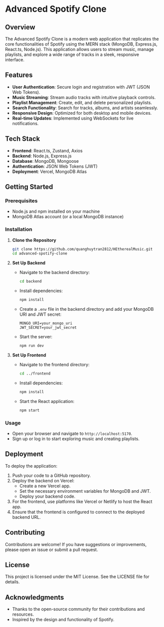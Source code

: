 # Advanced Spotify Clone

## Overview

The Advanced Spotify Clone is a modern web application that replicates the core functionalities of Spotify using the MERN stack (MongoDB, Express.js, React.ts, Node.js). This application allows users to stream music, manage playlists, and explore a wide range of tracks in a sleek, responsive interface.

## Features

- **User Authentication**: Secure login and registration with JWT (JSON Web Tokens).
- **Music Streaming**: Stream audio tracks with intuitive playback controls.
- **Playlist Management**: Create, edit, and delete personalized playlists.
- **Search Functionality**: Search for tracks, albums, and artists seamlessly.
- **Responsive Design**: Optimized for both desktop and mobile devices.
- **Real-time Updates**: Implemented using WebSockets for live notifications.

## Tech Stack

- **Frontend**: React.ts, Zustand, Axios
- **Backend**: Node.js, Express.js
- **Database**: MongoDB, Mongoose
- **Authentication**: JSON Web Tokens (JWT)
- **Deployment**: Vercel, MongoDB Atlas

## Getting Started

### Prerequisites

- Node.js and npm installed on your machine
- MongoDB Atlas account (or a local MongoDB instance)

### Installation

1. **Clone the Repository**

   ```bash
   git clone https://github.com/quanghuytran2812/HEtherealMusic.git
   cd advanced-spotify-clone
   ```

2. **Set Up Backend**

   - Navigate to the backend directory:

     ```bash
     cd backend
     ```

   - Install dependencies:

     ```bash
     npm install
     ```

   - Create a `.env` file in the backend directory and add your MongoDB URI and JWT secret:

     ```
     MONGO_URI=your_mongo_uri
     JWT_SECRET=your_jwt_secret
     ```

   - Start the server:

     ```bash
     npm run dev
     ```

3. **Set Up Frontend**

   - Navigate to the frontend directory:

     ```bash
     cd ../frontend
     ```

   - Install dependencies:

     ```bash
     npm install
     ```

   - Start the React application:

     ```bash
     npm start
     ```

### Usage

- Open your browser and navigate to `http://localhost:5170`.
- Sign up or log in to start exploring music and creating playlists.

## Deployment

To deploy the application:

1. Push your code to a GitHub repository.
2. Deploy the backend on Vercel:
   - Create a new Vercel app.
   - Set the necessary environment variables for MongoDB and JWT.
   - Deploy your backend code.
3. For the frontend, use platforms like Vercel or Netlify to host the React app.
4. Ensure that the frontend is configured to connect to the deployed backend URL.

## Contributing

Contributions are welcome! If you have suggestions or improvements, please open an issue or submit a pull request.

## License

This project is licensed under the MIT License. See the LICENSE file for details.

## Acknowledgments

- Thanks to the open-source community for their contributions and resources.
- Inspired by the design and functionality of Spotify.